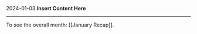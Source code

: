 2024-01-03
__Insert Content Here__
_______________________
To see the overall month: [[January Recap]].